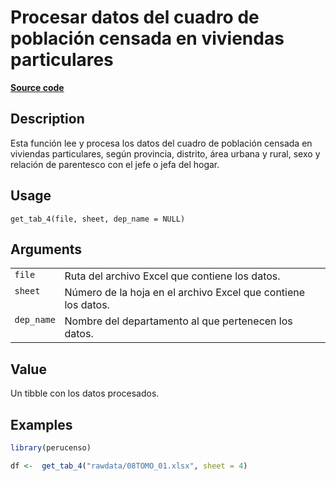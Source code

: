 

# Procesar datos del cuadro de población censada en viviendas particulares

[**Source code**](https://github.com/PaulESantos/perucenso/tree/master/R/#L)

## Description

Esta función lee y procesa los datos del cuadro de población censada en
viviendas particulares, según provincia, distrito, área urbana y rural,
sexo y relación de parentesco con el jefe o jefa del hogar.

## Usage

<pre><code class='language-R'>get_tab_4(file, sheet, dep_name = NULL)
</code></pre>

## Arguments

<table>
<tr>
<td style="white-space: nowrap; font-family: monospace; vertical-align: top">
<code id="get_tab_4_:_file">file</code>
</td>
<td>
Ruta del archivo Excel que contiene los datos.
</td>
</tr>
<tr>
<td style="white-space: nowrap; font-family: monospace; vertical-align: top">
<code id="get_tab_4_:_sheet">sheet</code>
</td>
<td>
Número de la hoja en el archivo Excel que contiene los datos.
</td>
</tr>
<tr>
<td style="white-space: nowrap; font-family: monospace; vertical-align: top">
<code id="get_tab_4_:_dep_name">dep_name</code>
</td>
<td>
Nombre del departamento al que pertenecen los datos.
</td>
</tr>
</table>

## Value

Un tibble con los datos procesados.

## Examples

``` r
library(perucenso)

df <-  get_tab_4("rawdata/08TOMO_01.xlsx", sheet = 4)
```
